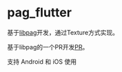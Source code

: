 # pag_flutter

基于[libpag](https://github.com/Tencent/libpag)开发，通过Texture方式实现。

基于libpag的一个PR开发[PR](https://github.com/Tencent/libpag/pull/188)。

支持 Android 和 iOS 使用
